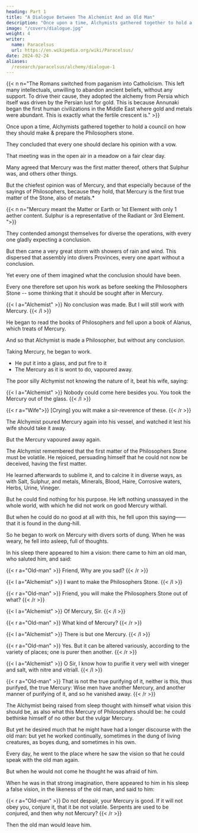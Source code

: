 ```yaml
---
heading: Part 1
title: "A Dialogue Between The Alchemist And an Old Man"
description: "Once upon a time, Alchymists gathered together to hold a counsel on how they should make & prepare the Philosophers stone"
image: "/covers/dialogue.jpg"
weight: 4
writer:
  name: Paracelsus
  url: https://en.wikipedia.org/wiki/Paracelsus/
date: 2024-02-24
aliases:
  /research/paracelsus/alchemy/dialogue-1
---
```


{{< n n="The Romans switched from paganism into Catholicism. This left many intellectuals, unwilling to abandon ancient beliefs, without any support. To drive their cause, they adopted the alchemy from Persia which itself was driven by the Persian lust for gold. This is because Annunaki began the first human civilizations in the Middle East where gold and metals were abundant. This is exactly what the fertile crescent is." >}}


Once upon a time, Alchymists gathered together to hold a council on how they should make & prepare the Philosophers stone.

They concluded that every one should declare his opinion with a vow. 

That meeting was in the open air in a meadow on a fair clear day. 

Many agreed that Mercury was the first matter thereof, others that Sulphur was, and others other things. 

But the chiefest opinion was of Mercury, and that especially because of the sayings of Philosophers, because they hold, that Mercury is the first true matter of the Stone, also of metals.*

{{< n n="Mercury meant the Matter or Earth or 1st Element with only 1 aether content. Sulphur is a representative of the Radiant or 3rd Element. ">}}


<!-- : For Philosophers cry out, and say, OUR MERCURY, &c.  -->

They contended amongst themselves for diverse the operations, with every one gladly expecting a conclusion. 

But then came a very great storm with showers of rain and wind. This dispersed that assembly into divers Provinces, every one apart without a conclusion. 

Yet every one of them imagined what the conclusion should have been. 

Every one therefore set upon his work as before seeking the Philosophers Stone -- some thinking that it should be sought after in Mercury.

<!-- , one in this thing, another in that thing , and this is done till this day without any giving over.  -->

<!-- One of them remembring the disputation, that the Philosophers Stone is necessarily to  -->


{{< l a="Alchemist" >}}
No conclusion was made. But I will still work with Mercury.
{{< /l >}}

He began to read the books of Philosophers and fell upon a book of Alanus, which treats of Mercury.

And so that Alchymist is made a Philosopher, but without any conclusion. 

Taking Mercury, he began to work.  
- He put it into a glass, and put fire to it
- The Mercury as it is wont to do, vapoured away. 

The poor silly Alchymist not knowing the nature of it, beat his wife, saying: 

{{< l a="Alchemist" >}}
Nobody could come here besides you. You took the Mercury out of the glass.
{{< /l >}}


<!-- His wife crying excused herself, and spoke softly to her husband:  -->

{{< r a="Wife">}}
[Crying] you wilt make a sir-reverence of these.
{{< /r >}}


The Alchymist poured Mercury again into his vessel, and watched it lest his wife should take it away. 

But the Mercury vapoured away again. 

The Alchymist remembered that the first matter of the Philosophers Stone must be volatile. He rejoiced, persuading himself that he could not now be deceived, having the first matter.

He learned afterwards to sublime it, and to calcine it in diverse ways, as with Salt, Sulphur, and metals, Minerals, Blood, Haire, Corrosive waters, Herbs, Urine, Vineger.

But he could find nothing for his purpose. He left nothing unassayed in the whole world, with which he  did not work on good Mercury withall. 

But when he could do no good at all with this, he fell upon this saying——that it is found in the dung-hill.

So he began to work on Mercury with divers sorts of dung. When he was weary, he fell into asleep, full of thoughts.

In his sleep there appeared to him a vision: there came to him an old man, who saluted him, and said:

<!-- Senex -->
{{< r a="Old-man" >}}
Friend, Why are you sad?
{{< /r >}}

{{< l a="Alchemist" >}}
I want to make the Philosophers Stone.
{{< /l >}}

{{< r a="Old-man" >}}
Friend, you will make the Philosophers Stone out of what? 
{{< /r >}}

{{< l a="Alchemist" >}}
Of Mercury, Sir. 
{{< /l >}}

{{< r a="Old-man" >}}
What kind of Mercury? 
{{< /r >}}

{{< l a="Alchemist" >}}
There is but one Mercury. 
{{< /l >}}

{{< r a="Old-man" >}}
Yes. But it can be altered variously, according to the variety of places; one is purer then another. 
{{< /r >}}

{{< l a="Alchemist" >}}
O Sir, I know how to purifie it very well with vineger and salt, with nitre and vitriall. 
{{< /l >}}

{{< r a="Old-man" >}}
That is not the true purifying of it, neither is this, thus purifyed, the true Mercury: Wise men have another Mercury, and another manner of purifying of it, and so he vanished away. 
{{< /r >}}


The Alchymist being raised from sleep thought with himself what vision this should be, as also what this Mercury of Philosophers should be: he  could bethinke himself of no other but the vulgar Mercury. 

But yet he desired much that he might have had a longer discourse with the old man: but yet he  worked continually, sometimes in the dung of living creatures, as boyes dung, and sometimes in his own. 

Every day, he went to the place where he saw the vision so that he could speak with the old man again.

But when he would not come he thought he was afraid of him.

 <!-- and would not beleeve that he was asleep, he swore therefore saying, My good old Master be not afraid, for truly I am asleep; look upon my eyes, see if I be not: And the poor Alchymist after so many labours, and the spending of all his goods, now at last fel mad, by always thinking of the old man.  -->

When he was in that strong imagination, there appeared to him in his sleep a false vision, in the likeness of the old man, and said to him:


{{< r a="Old-man" >}}
Do not despair, your Mercury is good. If it will not obey you, conjure it, that it be not volatile. Serpents are used to be conjured, and then why not Mercury?
{{< /r >}}

Then the old man would leave him. 

<!-- But the Alchymist asked of him, saying:

l a="Alchemist" >}}
Sir, expect, &c. 
/l >}}
 -->